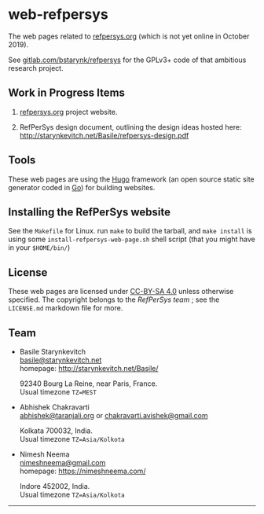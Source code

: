 # web-refpersys

The web pages related to [refpersys.org](http://refpersys.org) (which
is not yet online in October 2019).

See [gitlab.com/bstarynk/refpersys](https://gitlab.com/bstarynk/refpersys) for
the GPLv3+ code of that ambitious research project.



## Work in Progress Items

1.	[refpersys.org](http://refpersys.org) project website.

2.	RefPerSys design document, outlining the design ideas hosted here:
http://starynkevitch.net/Basile/refpersys-design.pdf



## Tools

These web pages are using the [Hugo](https://gohugo.io/) framework (an
open source static site generator coded in [Go](http://go-lang.org/))
for building websites.



## Installing the RefPerSys website

See the `Makefile` for Linux. run `make` to build the tarball, and
`make install` is using some `install-refpersys-web-page.sh` shell script
(that you might have in your `$HOME/bin/`)



## License

These web pages are licensed under 
[CC-BY-SA 4.0](https://creativecommons.org/licenses/by-sa/4.0/)
unless otherwise specified. The copyright belongs to the *RefPerSys team* ; 
see the `LICENSE.md` markdown file for more.



## Team

-	Basile Starynkevitch  
	<basile@starynkevitch.net>  
	homepage: http://starynkevitch.net/Basile/
	
	92340 Bourg La Reine, near Paris, France.  
	Usual timezone `TZ=MEST`
 
-	Abhishek Chakravarti  
	<abhishek@taranjali.org> or <chakravarti.avishek@gmail.com>

	Kolkata 700032, India.  
	Usual timezone `TZ=Asia/Kolkota`
 
-	Nimesh Neema  
	<nimeshneema@gmail.com>  
	homepage: https://nimeshneema.com/

	Indore 452002, India.  
	Usual timezone `TZ=Asia/Kolkota`

---
